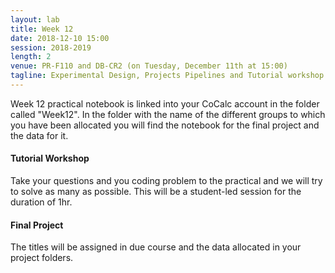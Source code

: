 ```yaml
---
layout: lab
title: Week 12
date: 2018-12-10 15:00
session: 2018-2019
length: 2
venue: PR-F110 and DB-CR2 (on Tuesday, December 11th at 15:00)
tagline: Experimental Design, Projects Pipelines and Tutorial workshop
---
```


Week 12 practical notebook is linked into your CoCalc account in the folder called "Week12". In the folder with the name of the different groups to which you have been allocated you will find the notebook for the final project and the data for it.  

#### Tutorial Workshop
Take your questions and you coding problem to the practical and we will try to solve as many as possible. This will be a student-led session for the duration of 1hr.

#### Final Project
The titles will be assigned in due course and the data allocated in your project folders.




